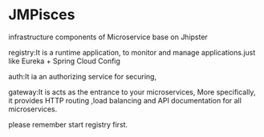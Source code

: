 # JMPisces
 infrastructure components of Microservice base on Jhipster

 registry:It is a runtime application, to monitor and manage applications.just like Eureka + Spring Cloud Config

 auth:It ia an authorizing service for securing,

 gateway:It is acts as the entrance to your microservices, More specifically, it provides HTTP routing ,load balancing and API documentation for all microservices.

 please remember start registry first.
